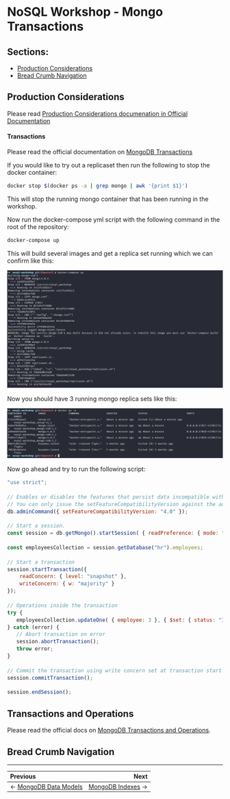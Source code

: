 # NoSQL Workshop - Mongo Transactions

## Sections:

* [Production Considerations](#production-considerations)
* [Bread Crumb Navigation](#bread-crumb-navigation)

## Production Considerations

Please read [Production Considerations documenation in Official Documentation](https://docs.mongodb.com/manual/core/transactions-production-consideration/)

#### Transactions

Please read the official documentation on [MongoDB Transactions](https://docs.mongodb.com/manual/core/transactions/)

If you would like to try out a replicaset then run the following to stop the docker container:

```bash
docker stop $(docker ps -a | grep mongo | awk '{print $1}')
```

This will stop the running mongo container that has been running in the workshop.

Now run the docker-compose yml script with the following command in the root of the repository:

```bash
docker-compose up
```

This will build several images and get a replica set running which we can confirm like this:

![images/mongo-docker-compose-up](../images/mongo-docker-compose-up.png)

Now you should have 3 running mongo replica sets like this:

![images/mongo-replicaset](../images/mongo-replicaset.png)

Now go ahead and try to run the following script:

```js
"use strict";

// Enables or disables the features that persist data incompatible with earlier versions of MongoDB. 
// You can only issue the setFeatureCompatibilityVersion against the admin database.
db.adminCommand({ setFeatureCompatibilityVersion: "4.0" });

// Start a session.
const session = db.getMongo().startSession( { readPreference: { mode: "primary" } } );

const employeesCollection = session.getDatabase("hr").employees;

// Start a transaction
session.startTransaction({ 
    readConcern: { level: "snapshot" }, 
    writeConcern: { w: "majority" } 
});

// Operations inside the transaction
try {
   employeesCollection.updateOne( { employee: 3 }, { $set: { status: "Inactive" } } );
} catch (error) {
   // Abort transaction on error
   session.abortTransaction();
   throw error;
}

// Commit the transaction using write concern set at transaction start
session.commitTransaction();

session.endSession();
```

## Transactions and Operations

Please read the official docs on [MongoDB Transactions and Operations](https://docs.mongodb.com/manual/core/transactions-operations/).

## Bread Crumb Navigation
_________________________

Previous | Next
:------- | ---:
← [MongoDB Data Models](./mongodb_data_models.md) | [MongoDB Indexes](./mongodb_indexes.md) →
